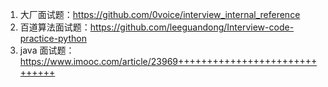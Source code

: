 1. 大厂面试题：https://github.com/0voice/interview_internal_reference
2. 百道算法面试题：https://github.com/leeguandong/Interview-code-practice-python
3. java 面试题：https://www.imooc.com/article/23969++++++++++++++++++++++++++++++